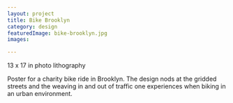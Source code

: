 ```yaml
---
layout: project
title: Bike Brooklyn
category: design
featuredImage: bike-brooklyn.jpg
images:

---
```

13 x 17 in
photo lithography

Poster for a charity bike ride in Brooklyn. The design nods at the gridded streets and the weaving in and out of traffic one experiences when biking in an urban environment.
